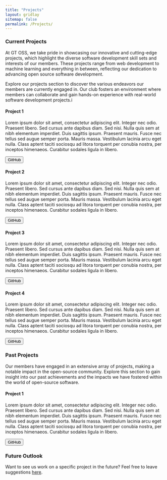 ```yaml
---
title: "Projects"
layout: gridlay
sitemap: false
permalink: /Projects/
---
```


### Current Projects

At GT OSS, we take pride in showcasing our innovative and cutting-edge projects, which highlight the diverse software development skill sets and interests of our members. These projects range from web development to machine learning and everything in between, reflecting our dedication to advancing open source software development.

Explore our projects section to discover the various endeavors our members are currently engaged in. Our club fosters an environment where members can collaborate and gain hands-on experience with real-world software development projects.i 

<div class="jumbotron">
<div class="col-md-12 col-sm-12">
<h4>Project 1</h4>

Lorem ipsum dolor sit amet, consectetur adipiscing elit. Integer nec odio. Praesent libero. Sed cursus ante dapibus diam. Sed nisi. Nulla quis sem at nibh elementum imperdiet. Duis sagittis ipsum. Praesent mauris. Fusce nec tellus sed augue semper porta. Mauris massa. Vestibulum lacinia arcu eget nulla. Class aptent taciti sociosqu ad litora torquent per conubia nostra, per inceptos himenaeos. Curabitur sodales ligula in libero.

</div>

<button type="button" onclick="window.location.href='https://forms.google.com';" class="btn btn-success">GitHub</button>
</div>

<div class="jumbotron">
<div class="col-md-12 col-sm-12">
<h4>Project 2</h4>

Lorem ipsum dolor sit amet, consectetur adipiscing elit. Integer nec odio. Praesent libero. Sed cursus ante dapibus diam. Sed nisi. Nulla quis sem at nibh elementum imperdiet. Duis sagittis ipsum. Praesent mauris. Fusce nec tellus sed augue semper porta. Mauris massa. Vestibulum lacinia arcu eget nulla. Class aptent taciti sociosqu ad litora torquent per conubia nostra, per inceptos himenaeos. Curabitur sodales ligula in libero.

</div>

<button type="button" onclick="window.location.href='https://forms.google.com';" class="btn btn-success">GitHub</button>
</div>

<div class="jumbotron">
<div class="col-md-12 col-sm-12">
<h4>Project 3</h4>

Lorem ipsum dolor sit amet, consectetur adipiscing elit. Integer nec odio. Praesent libero. Sed cursus ante dapibus diam. Sed nisi. Nulla quis sem at nibh elementum imperdiet. Duis sagittis ipsum. Praesent mauris. Fusce nec tellus sed augue semper porta. Mauris massa. Vestibulum lacinia arcu eget nulla. Class aptent taciti sociosqu ad litora torquent per conubia nostra, per inceptos himenaeos. Curabitur sodales ligula in libero.

</div>

<button type="button" onclick="window.location.href='https://forms.google.com';" class="btn btn-success">GitHub</button>
</div>

<div class="jumbotron">
<div class="col-md-12 col-sm-12">
<h4>Project 4</h4>

Lorem ipsum dolor sit amet, consectetur adipiscing elit. Integer nec odio. Praesent libero. Sed cursus ante dapibus diam. Sed nisi. Nulla quis sem at nibh elementum imperdiet. Duis sagittis ipsum. Praesent mauris. Fusce nec tellus sed augue semper porta. Mauris massa. Vestibulum lacinia arcu eget nulla. Class aptent taciti sociosqu ad litora torquent per conubia nostra, per inceptos himenaeos. Curabitur sodales ligula in libero.

</div>

<button type="button" onclick="window.location.href='https://forms.google.com';" class="btn btn-success">GitHub</button>
</div>

### Past Projects

Our members have engaged in an extensive array of projects, making a notable impact in the open-source community. Explore this section to gain insight into our past achievements and the impacts we have fostered within the world of open-source software.

<div class="jumbotron">
<div class="col-md-12 col-sm-12">
<h4>Project 1</h4>

Lorem ipsum dolor sit amet, consectetur adipiscing elit. Integer nec odio. Praesent libero. Sed cursus ante dapibus diam. Sed nisi. Nulla quis sem at nibh elementum imperdiet. Duis sagittis ipsum. Praesent mauris. Fusce nec tellus sed augue semper porta. Mauris massa. Vestibulum lacinia arcu eget nulla. Class aptent taciti sociosqu ad litora torquent per conubia nostra, per inceptos himenaeos. Curabitur sodales ligula in libero.

</div>

<button type="button" onclick="window.location.href='https://forms.google.com';" class="btn btn-success">GitHub</button>
</div>


### Future Outlook

Want to see us work on a specific project in the future? Feel free to leave suggestions [here](https://forms.google.com).
